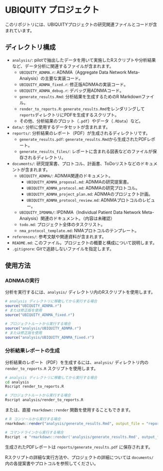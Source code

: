 # UBIQUITY プロジェクト

このリポジトリには、UBIQUITYプロジェクトの研究関連ファイルとコードが含まれています。

## ディレクトリ構成

- `analysis/`: pilotで抽出したデータを用いて実施したRスクリプトや分析結果など、データ分析に関連するファイルが含まれます。
    - `UBIQUITY_ADNMA.r`: ADNMA（Aggregate Data Network Meta-Analysis）の主要な実装コード。
    - `UBIQUITY_ADNMA_fixed.r`: 修正版ADNMAの実装コード。
    - `UBIQUITY_ADNMA_debug.r`: デバッグ用ADNMAコード。
    - `generate_results.Rmd`: 分析結果を生成するためのR Markdownファイル。
    - `render_to_reports.R`: `generate_results.Rmd`をレンダリングして`reports`ディレクトリにPDFを生成するスクリプト。
    - その他、分析結果のプロット（`.pdf`）やデータ（`.RData`）など。
- `data/`: 分析に使用するデータセットが含まれます。
- `reports/`: 分析結果のレポート（PDF）が生成されるディレクトリです。
    - `generate_results.pdf`: `generate_results.Rmd`から生成されたPDFレポート。
    - `generate_results_files/`: レポートに含まれる図表などのファイルが保存されるディレクトリ。
- `documents/`: 研究提案書、プロトコル、計画書、ToDoリストなどのドキュメントが含まれます。
    - `UBIQUITY_ADNMA/`: ADNMA関連のドキュメント。
        - `UBIQUITY_ADNMA_proposal.md`: ADNMAの研究提案書。
        - `UBIQUITY_ADNMA_protocol.md`: ADNMAの研究プロトコル。
        - `UBIQUITY_ADNMA_project_plan.md`: ADNMAのプロジェクト計画。
        - `UBIQUITY_ADNMA_protocol_review.md`: ADNMAプロトコルのレビュー。
    - `UBIQUITY_IPDNMA/`: IPDNMA（Individual Patient Data Network Meta-Analysis）関連のドキュメント。（内容は未確認）
    - `todo.md`: プロジェクト全体のタスクリスト。
    - `nma_protocol_template.md`: NMAプロトコルのテンプレート。
- `references/`: 参考文献や関連資料が含まれます。
- `README.md`: このファイル。プロジェクトの概要と構成について説明します。
- `.gitignore`: Gitで追跡しないファイルを指定します。

## 使用方法

### ADNMAの実行

分析を実行するには、`analysis/` ディレクトリ内のRスクリプトを使用します。

```r
# analysis ディレクトリに移動してから実行する場合
source("UBIQUITY_ADNMA.r")
# または修正版を使用
source("UBIQUITY_ADNMA_fixed.r")

# プロジェクトルートから実行する場合
source("analysis/UBIQUITY_ADNMA.r")
# または修正版を使用
source("analysis/UBIQUITY_ADNMA_fixed.r")
```

### 分析結果レポートの生成

分析結果のレポート（PDF）を生成するには、`analysis/` ディレクトリ内の `render_to_reports.R` スクリプトを使用します。

```bash
# analysis ディレクトリに移動してから実行する場合
cd analysis
Rscript render_to_reports.R

# プロジェクトルートから実行する場合
Rscript analysis/render_to_reports.R
```

または、直接 `rmarkdown::render` 関数を使用することもできます。

```r
# R コンソールから実行する場合
rmarkdown::render("analysis/generate_results.Rmd", output_file = "reports/generate_results.pdf")

# コマンドラインから実行する場合
Rscript -e "rmarkdown::render('analysis/generate_results.Rmd', output_file = 'reports/generate_results.pdf')"
```

生成されたPDFレポートは `reports/generate_results.pdf` に保存されます。

Rスクリプトの詳細な実行方法や、プロジェクトの詳細については `documents/` 内の各提案書やプロトコルを参照してください。
